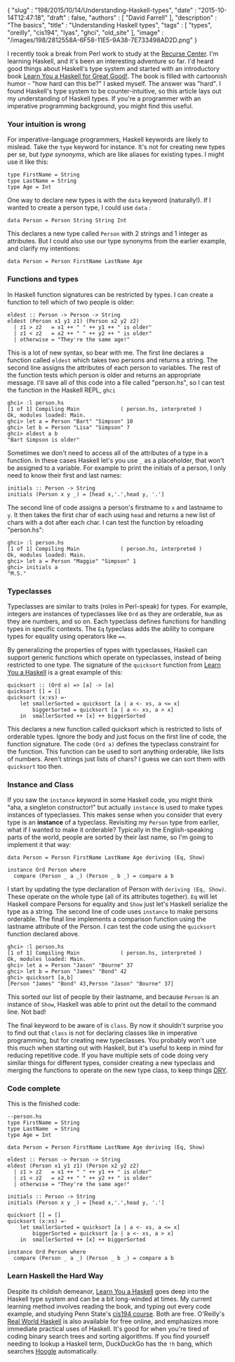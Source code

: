{
   "slug" : "198/2015/10/14/Understanding-Haskell-types",
   "date" : "2015-10-14T12:47:18",
   "draft" : false,
   "authors" : [
      "David Farrell"
   ],
   "description" : "The basics",
   "title" : "Understanding Haskell types",
   "tags" : [
      "types",
      "oreilly",
      "cis194",
      "lyas",
      "ghci",
      "old_site"
   ],
   "image" : "/images/198/2812558A-6F58-11E5-9A38-7E733498AD2D.png"
}

I recently took a break from Perl work to study at the [Recurse Center](http://recurse.com). I'm learning Haskell, and it's been an interesting adventure so far. I'd heard good things about Haskell's type system and started with an introductory book [Learn You a Haskell for Great Good!](http://learnyouahaskell.com/). The book is filled with cartoonish humor - "how hard can this be?" I asked myself. The answer was "hard". I found Haskell's type system to be counter-intuitive, so this article lays out my understanding of Haskell types. If you're a programmer with an imperative programming background, you might find this useful.

### Your intuition is wrong

For imperative-language programmers, Haskell keywords are likely to mislead. Take the `type` keyword for instance. It's not for creating new types per se, but *type synonyms*, which are like aliases for existing types. I might use it like this:

``` prettyprint
type FirstName = String
type LastName = String
type Age = Int
```

One way to declare new types is with the `data` keyword (naturally!). If I wanted to create a person type, I could use `data` :

``` prettyprint
data Person = Person String String Int
```

This declares a new type called `Person` with 2 strings and 1 integer as attributes. But I could also use our type synonyms from the earlier example, and clarify my intentions:

``` prettyprint
data Person = Person FirstName LastName Age
```

### Functions and types

In Haskell function signatures can be restricted by types. I can create a function to tell which of two people is older:

``` prettyprint
eldest :: Person -> Person -> String
eldest (Person x1 y1 z1) (Person x2 y2 z2)
  | z1 > z2   = x1 ++ " " ++ y1 ++ " is older"
  | z1 < z2   = x2 ++ " " ++ y2 ++ " is older"
  | otherwise = "They're the same age!"
```

This is a lot of new syntax, so bear with me. The first line declares a function called `eldest` which takes two persons and returns a string. The second line assigns the attributes of each person to variables. The rest of the function tests which person is older and returns an appropriate message. I'll save all of this code into a file called "person.hs", so I can test the function in the Haskell REPL, `ghci`

``` prettyprint
ghci> :l person.hs
[1 of 1] Compiling Main             ( person.hs, interpreted )
Ok, modules loaded: Main.
ghci> let a = Person "Bart" "Simpson" 10
ghci> let b = Person "Lisa" "Simpson" 7
ghci> eldest a b
"Bart Simpson is older"
```

Sometimes we don't need to access all of the attributes of a type in a function. In these cases Haskell let's you use `_` as a placeholder, that won't be assigned to a variable. For example to print the initials of a person, I only need to know their first and last names:

``` prettyprint
initials :: Person -> String
initials (Person x y _) = [head x,'.',head y, '.']
```

The second line of code assigns a person's firstname to `x` and lastname to `y`. It then takes the first char of each using `head` and returns a new list of chars with a dot after each char. I can test the function by reloading "person.hs":

``` prettyprint
ghci> :l person.hs
[1 of 1] Compiling Main             ( person.hs, interpreted )
Ok, modules loaded: Main.
ghci> let a = Person "Maggie" "Simpson" 1
ghci> initials a
"M.S."
```

### Typeclasses

Typeclasses are similar to traits (roles in Perl-speak) for types. For example, integers are instances of typeclasses like `Ord` as they are orderable, `Num` as they are numbers, and so on. Each typeclass defines functions for handling types in specific contexts. The `Eq` typeclass adds the ability to compare types for equality using operators like `==`.

By generalizing the properties of types with typeclasses, Haskell can support generic functions which operate on typeclasses, instead of being restricted to one type. The signature of the `quicksort` function from [Learn You a Haskell](http://learnyouahaskell.com/recursion) is a great example of this:

``` prettyprint
quicksort :: (Ord a) => [a] -> [a]
quicksort [] = []
quicksort (x:xs) =·
    let smallerSorted = quicksort [a | a <- xs, a <= x]
        biggerSorted = quicksort [a | a <- xs, a > x]
    in  smallerSorted ++ [x] ++ biggerSorted
```

This declares a new function called quicksort which is restricted to lists of orderable types. Ignore the body and just focus on the first line of code, the function signature. The code `(Ord a)` defines the typeclass constraint for the function. This function can be used to sort anything orderable, like lists of numbers. Aren't strings just lists of chars? I guess we can sort them with `quicksort` too then.

### Instance and Class

If you saw the `instance` keyword in some Haskell code, you might think "aha, a singleton constructor!" but actually `instance` is used to make types instances of typeclasses. This makes sense when you consider that every type is an **instance** of a typeclass. Revisiting my `Person` type from earlier, what if I wanted to make it orderable? Typically in the English-speaking parts of the world, people are sorted by their last name, so I'm going to implement it that way:

``` prettyprint
data Person = Person FirstName LastName Age deriving (Eq, Show)

instance Ord Person where
  compare (Person _ a _) (Person _ b _) = compare a b
```

I start by updating the type declaration of Person with `deriving (Eq, Show)`. These operate on the whole type (all of its attributes together). `Eq` will let Haskell compare Persons for equality and `Show` just let's Haskell serialize the type as a string. The second line of code uses `instance` to make persons orderable. The final line implements a comparison function using the lastname attribute of the Person. I can test the code using the `quicksort` function declared above.

``` prettyprint
ghci> :l person.hs
[1 of 1] Compiling Main             ( person.hs, interpreted )
Ok, modules loaded: Main.
ghci> let a = Person "Jason" "Bourne" 37
ghci> let b = Person "James" "Bond" 42
ghci> quicksort [a,b]
[Person "James" "Bond" 43,Person "Jason" "Bourne" 37]
```

This sorted our list of people by their lastname, and because `Person` is an instance of `Show`, Haskell was able to print out the detail to the command line. Not bad!

The final keyword to be aware of is `class`. By now it shouldn't surprise you to find out that `class` is not for declaring classes like in imperative programming, but for creating new typeclasses. You probably won't use this much when starting out with Haskell, but it's useful to keep in mind for reducing repetitive code. If you have multiple sets of code doing very similar things for different types, consider creating a new typeclass and merging the functions to operate on the new type class, to keep things [DRY](https://en.wikipedia.org/wiki/Don't_repeat_yourself).

### Code complete

This is the finished code:

``` prettyprint
--person.hs
type FirstName = String
type LastName  = String
type Age = Int 

data Person = Person FirstName LastName Age deriving (Eq, Show)

eldest :: Person -> Person -> String
eldest (Person x1 y1 z1) (Person x2 y2 z2)
  | z1 > z2   = x1 ++ " " ++ y1 ++ " is older"
  | z1 < z2   = x2 ++ " " ++ y2 ++ " is older"
  | otherwise = "They're the same age!"

initials :: Person -> String
initials (Person x y _) = [head x,'.',head y, '.']

quicksort [] = []
quicksort (x:xs) =·
    let smallerSorted = quicksort [a | a <- xs, a <= x]
        biggerSorted = quicksort [a | a <- xs, a > x]
    in  smallerSorted ++ [x] ++ biggerSorted

instance Ord Person where
  compare (Person _ a _) (Person _ b _) = compare a b
```

### Learn Haskell the Hard Way

Despite its childish demeanor, [Learn You a Haskell](http://learnyouahaskell.com/) goes deep into the Haskell type system and can be a bit long-winded at times. My current learning method involves reading the book, and typing out every code example, and studying Penn State's [cis194 course](https://www.cis.upenn.edu/~cis194/spring13/lectures.html). Both are free. O'Reilly's [Real World Haskell](http://book.realworldhaskell.org/read/) is also available for free online, and emphasizes more immediate practical uses of Haskell. It's good for when you're tired of coding binary search trees and sorting algorithms. If you find yourself needing to lookup a Haskell term, DuckDuckGo has the `!h` bang, which searches [Hoogle](https://www.haskell.org/hoogle/) automatically.

